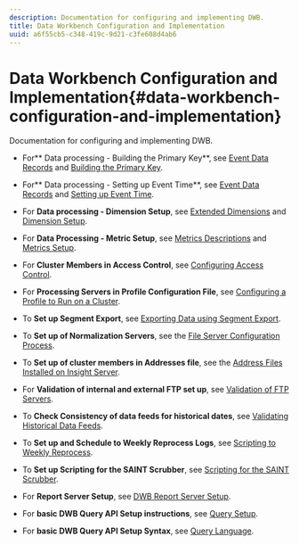 ```yaml
---
description: Documentation for configuring and implementing DWB.
title: Data Workbench Configuration and Implementation
uuid: a6f55cb5-c348-419c-9d21-c3fe608d4ab6
---
```


# Data Workbench Configuration and Implementation{#data-workbench-configuration-and-implementation}

Documentation for configuring and implementing DWB.

* For** Data processing - Building the Primary Key**, see [Event Data Records](https://marketing.adobe.com/resources/help/en_US/insight/dataset/c_ev_data_rec_fields.html) and [Building the Primary Key](../../../home/dwb-implement-overview/dwb-implement-configure/dwb-implement-primary-key.md#concept-04e756573bf14d8e953a983e209290bd). 

* For** Data processing - Setting up Event Time**, see [Event Data Records](https://marketing.adobe.com/resources/help/en_US/insight/dataset/c_ev_data_rec_fields.html) and [Setting up Event Time](../../../home/dwb-implement-overview/dwb-implement-configure/dwb-implement-event-time.md#concept-7f84404b57e54d879411621660d20708). 

* For **Data processing - Dimension Setup**, see [Extended Dimensions](https://marketing.adobe.com/resources/help/en_US/insight/dataset/c_ex_dim.html) and [Dimension Setup](../../../home/dwb-implement-overview/dwb-implement-configure/dwb-implement-dim-setup.md#concept-cf6e1e55038042c3ac3ae5921316538f). 

* For **Data Processing - Metric Setup**, see [Metrics Descriptions](https://marketing.adobe.com/resources/help/en_US/reference/metrics.html) and [Metrics Setup](../../../home/dwb-implement-overview/dwb-implement-configure/dwb-implement-metric-setup.md#concept-f568a931db5b4b62b7b1e7827c7f7bf6).

* For **Cluster Members in Access Control**, see [Configuring Access Control](https://marketing.adobe.com/resources/help/en_US/insight/svrprod/c_config_acs_ctrl.html). 

* For **Processing Servers in Profile Configuration File**, see [Configuring a Profile to Run on a Cluster](https://marketing.adobe.com/resources/help/en_US/insight/svrprod/c_config_prof_run_clstr.html). 

* To **Set up Segment Export**, see [Exporting Data using Segment Export](https://marketing.adobe.com/resources/help/en_US/insight/client/c_exp_data_seg_exp.html). 

* To **Set up of Normalization Servers**, see the [File Server Configuration Process](https://marketing.adobe.com/resources/help/en_US/insight/dataset/c_file_svr_config_proc.html). 

* To **Set up of cluster members in Addresses file**, see the [Address Files Installed on Insight Server](https://marketing.adobe.com/resources/help/en_US/insight/svrprod/c_addr_file_inst.html).

* For **Validation of internal and external FTP set up**, see [Validation of FTP Servers](../../../home/dwb-implement-overview/dwb-implement-configure/dwb-implement-validation-ftp.md#concept-8b677e0581c1490ebfbefdbedaf28d54). 

* To **Check Consistency of data feeds for historical dates**, see [Validating Historical Data Feeds](../../../home/dwb-implement-overview/dwb-implement-configure/dwb-implement-datafeeds-historical.md#concept-03639f41b5944a018095b467e6a08b4b). 

* To **Set up and Schedule to Weekly Reprocess Logs**, see [Scripting to Weekly Reprocess](../../../home/dwb-implement-overview/dwb-implement-configure/dwb-implement-reprocess-scripting.md#concept-60529e12d6d94386a02c1c6fdedf0295). 

* To **Set up Scripting for the SAINT Scrubber**, see [Scripting for the SAINT Scrubber](../../../home/dwb-implement-overview/dwb-implement-configure/dwb-implement-saint-scripting.md#concept-8631931cd7f14d64a97c426f3bc7a076). 

* For **Report Server Setup**, see [DWB Report Server Setup](https://marketing.adobe.com/resources/help/en_US/insight/report/c_rpt_oview.html).

* For **basic DWB Query API Setup instructions**, see [Query Setup](../../../home/dwb-implement-overview/dwb-implement-configure/dwb-implement-query-api.md#concept-94a135c593fe47dcb2f1e06abab6c78b). 

* For **basic DWB Query API Setup Syntax**, see [Query Language](https://marketing.adobe.com/resources/help/en_US/insight/client/c_qry_lang_syntx.html).

